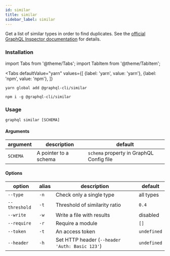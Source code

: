 ```yaml
---
id: similar
title: similar
sidebar_label: similar
---
```


Get a list of similar types in order to find duplicates. See the [official GraphQL Inspector documentation](https://graphql-inspector.com/docs/essentials/similar) for details.

### Installation

import Tabs from '@theme/Tabs';
import TabItem from '@theme/TabItem';

<Tabs
  defaultValue="yarn"
  values={[
    {label: 'yarn', value: 'yarn'},
    {label: 'npm', value: 'npm'},
  ]}
>
  <TabItem value="yarn">

  ```
  yarn global add @graphql-cli/similar
  ```

  </TabItem>

  <TabItem value="npm">

  ```
  npm i -g @graphql-cli/similar
  ```

  </TabItem>
</Tabs>

### Usage

```
graphql similar [SCHEMA]
```

#### Arguments

| argument | description | default |
| --- | --- | --- |
| `SCHEMA` | A pointer to a schema | `schema` property in GraphQL Config file |

#### Options

| option | alias | description | default |
| --- | --- | --- | --- |
| `--type` | `-n` | Check only a single type | all types |
| `--threshold` | `-t` | Threshold of similarity ratio | `0.4` |
| `--write` | `-w` | Write a file with results | disabled |
| `--require` | `-r` | Require a module | `[]` |
| `--token` | `-t` | An access token | `undefined` |
| `--header` | `-h` | Set HTTP header (`--header 'Auth: Basic 123'`) | `undefined` |

